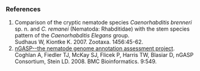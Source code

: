 
### References

1. Comparison of the cryptic nematode species *Caenorhabditis brenneri*
    sp. n. and *C. remanei* (Nematoda: Rhabditidae) with the stem
    species pattern of the *Caenorhabditis Elegans* group.\
    Sudhaus W, Kiontke K. 2007. Zootaxa. 1456:45-62.
2. [nGASP\--the nematode genome annotation assessment
    project](http://europepmc.org/abstract/MED/19099578). \
    Coghlan A, Fiedler TJ, McKay SJ, Flicek P, Harris TW, Blasiar D,
    nGASP Consortium, Stein LD. 2008. BMC Bioinformatics. 9:549.

